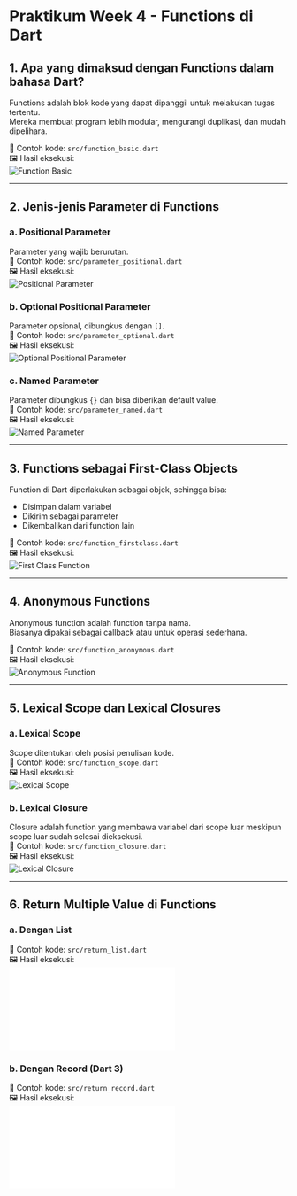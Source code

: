 # Praktikum Week 4 - Functions di Dart

## 1. Apa yang dimaksud dengan Functions dalam bahasa Dart?
Functions adalah blok kode yang dapat dipanggil untuk melakukan tugas tertentu.  
Mereka membuat program lebih modular, mengurangi duplikasi, dan mudah dipelihara.

📄 Contoh kode: `src/function_basic.dart`  
🖼️ Hasil eksekusi:  
![Function Basic](img/function_basic.JPG)

---

## 2. Jenis-jenis Parameter di Functions

### a. Positional Parameter
Parameter yang wajib berurutan.  
📄 Contoh kode: `src/parameter_positional.dart`  
🖼️ Hasil eksekusi:  
![Positional Parameter](img/parameter_positional.JPG)

### b. Optional Positional Parameter
Parameter opsional, dibungkus dengan `[]`.  
📄 Contoh kode: `src/parameter_optional.dart`  
🖼️ Hasil eksekusi:  
![Optional Positional Parameter](img/parameter_optional.JPG)

### c. Named Parameter
Parameter dibungkus `{}` dan bisa diberikan default value.  
📄 Contoh kode: `src/parameter_named.dart`  
🖼️ Hasil eksekusi:  
![Named Parameter](img/parameter_named.JPG)

---

## 3. Functions sebagai First-Class Objects
Function di Dart diperlakukan sebagai objek, sehingga bisa:
- Disimpan dalam variabel  
- Dikirim sebagai parameter  
- Dikembalikan dari function lain  

📄 Contoh kode: `src/function_firstclass.dart`  
🖼️ Hasil eksekusi:  
![First Class Function](img/function_firstclass.JPG)

---

## 4. Anonymous Functions
Anonymous function adalah function tanpa nama.  
Biasanya dipakai sebagai callback atau untuk operasi sederhana.  

📄 Contoh kode: `src/function_anonymous.dart`  
🖼️ Hasil eksekusi:  
![Anonymous Function](img/function_anonymous.JPG)

---

## 5. Lexical Scope dan Lexical Closures

### a. Lexical Scope
Scope ditentukan oleh posisi penulisan kode.  
📄 Contoh kode: `src/function_scope.dart`  
🖼️ Hasil eksekusi:  
![Lexical Scope](img/function_scope.JPG)

### b. Lexical Closure
Closure adalah function yang membawa variabel dari scope luar meskipun scope luar sudah selesai dieksekusi.  
📄 Contoh kode: `src/function_closure.dart`  
🖼️ Hasil eksekusi:  
![Lexical Closure](img/function_closure.JPG)

---

## 6. Return Multiple Value di Functions

### a. Dengan List
📄 Contoh kode: `src/return_list.dart`  
🖼️ Hasil eksekusi:  
![Return List](img/return_list.dart)

### b. Dengan Record (Dart 3)
📄 Contoh kode: `src/return_record.dart`  
🖼️ Hasil eksekusi:  
![Return Record](img/return_record.dart)
